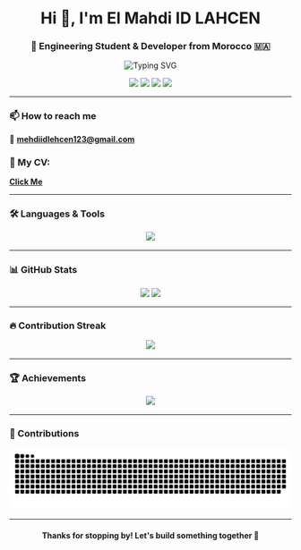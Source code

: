 <h1 align="center">Hi 👋, I'm El Mahdi ID LAHCEN</h1>
<h3 align="center">🚀 Engineering Student & Developer from Morocco 🇲🇦</h3>

<p align="center">
  <img src="https://readme-typing-svg.herokuapp.com?font=Fira+Code&weight=600&size=22&pause=1000&center=true&vCenter=true&multiline=true&width=435&lines=I+love+building+cool+software;Always+learning+and+sharing+🚀" alt="Typing SVG" />
</p>

<p align="center">
  <a href="https://twitter.com/idlahcenmahdi"><img src="https://img.shields.io/badge/Twitter-%231DA1F2.svg?style=for-the-badge&logo=Twitter&logoColor=white" /></a>
  <a href="https://linkedin.com/in/el%20mahdi%20id%20lahcen"><img src="https://img.shields.io/badge/LinkedIn-%230077B5.svg?style=for-the-badge&logo=linkedin&logoColor=white" /></a>
  <a href="https://fb.com/mehdi%20idlahcen"><img src="https://img.shields.io/badge/Facebook-%231877F2.svg?style=for-the-badge&logo=facebook&logoColor=white" /></a>
  <a href="https://instagram.com/mehdi_id01"><img src="https://img.shields.io/badge/Instagram-%23E4405F.svg?style=for-the-badge&logo=Instagram&logoColor=white" /></a>
</p>

---

### 📫 How to reach me

📧 **mehdiidlehcen123@gmail.com**

### 📄 My CV:
[**Click Me**](https://drive.google.com/file/d/16Rmy95kdd9Eotgaoft6CtOmYkTRWm8tk/view)

---

### 🛠️ Languages & Tools

<p align="center">
  <img src="https://skillicons.dev/icons?i=python,java,js,ts,html,css,php,cpp,cs,react,nextjs,nodejs,vue,angular,bootstrap,tailwind,androidstudio,mysql,postgres,docker,git,linux,laravel,qt,spring,sqlite,postman" />
</p>

---

### 📊 GitHub Stats

<p align="center">
  <img src="https://github-readme-stats.vercel.app/api?username=goalaphx&show_icons=true&locale=en&theme=tokyonight" height="180"/>
  <img src="https://github-readme-stats.vercel.app/api/top-langs?username=goalaphx&show_icons=true&locale=en&layout=compact&theme=tokyonight" height="180"/>
</p>

---

### 🔥 Contribution Streak

<p align="center">
  <img src="https://streak-stats.demolab.com?user=goalaphx&theme=dark&hide_border=false&border_radius=5"/>
</p>

---

### 🏆 Achievements

<p align="center">
  <img src="https://github-profile-trophy.vercel.app/?username=goalaphx&theme=tokyonight&margin-w=8&margin-h=8&no-frame=false"/>
</p>

---

### 🐍 Contributions


<p align="center">
  <img src="https://raw.githubusercontent.com/Platane/snk/output/github-contribution-grid-snake.svg" alt="Snake animation" />
</p>

---

<h4 align="center">Thanks for stopping by! Let's build something together 🚀</h4>
